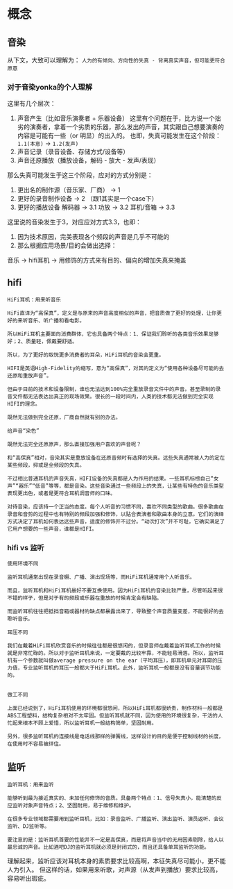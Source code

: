 

# 概念

## 音染

从下文，大致可以理解为： `人为的有倾向、方向性的失真 - 背离真实声音，但可能更符合原意` 

### 对于音染yonka的个人理解

这里有几个层次：

1. 声音产生（比如音乐演奏者 + 乐器设备）
  这里有个问题在于，比方说一个拙劣的演奏者，拿着一个劣质的乐器，那么发出的声音，其实跟自己想要演奏的内容是可能有一些（or 明显）的出入的。
  也即，失真可能发生在这个阶段： `1.1(本意)` -> `1.2(发声)`
2. 声音记录（录音设备、存储方式/设备等）
3. 声音还原播放（播放设备，解码 - 放大 - 发声/表现）

那么失真可能发生于这三个阶段，应对的方式分别是：
1. 更出名的制作源（音乐家、厂商） -> 1
2. 更好的录音制作设备 -> 2 （跟1其实是一个case下）
2. 更好的播放设备
  解码器 -> 3.1
  功放 -> 3.2
  耳机/音箱 -> 3.3

这里说的音染发生于3，对应应对方式3.3，也即：
1. 因为技术原因，完美表现各个频段的声音是几乎不可能的
2. 那么根据应用场景/目的会做出选择：

  音乐 -> hifi耳机 -> 用修饰的方式来有目的、偏向的增加失真来掩盖


## hifi

```
HiFi耳机：用来听音乐

HiFi直译为“高保真”，定义是与原来的声音高度相似的声音，把音质做了更好的处理，让你更好的来听音乐、听广播和看电影。

所以HiFi耳机主要面向消费群体，它也具备两个特点：1、保证我们聆听的各类音乐效果足够好；2、质量轻，佩戴要舒适。

所以，为了更好的取悦更多消费者的耳朵，HiFi耳机的音染会更重。
```

```
HIFI是英语High-Fidelity的缩写，意为“高保真”，对其的定义为“使用各种设备尽可能的去还原和重放声音”。

但由于目前的技术和设备限制，谁也无法达到100%完全重放录音文件中的声音。甚至录制的录音文件都无法表达出真正的现场效果。很长的一段时间内，人类的技术都无法做到完全实现HIFI的理念。

既然无法做到完全还原，厂商自然就有别的办法。

给声音“染色”

既然无法完全还原原声，那么直接加强用户喜欢的声音呢？

和“高保真”相对，音染其实是重放设备在还原音频时有选择的失真。这些失真通常被人为的定在某些频段，抑或是全频段的失真。

不过相比普通耳机的声音失真，HIFI设备的失真都是人为作用的结果。一些耳机标榜自己“女声”“器乐”“低音”等等，都是音染。这些音染通过一些频段上的失真，让某些有特色的音乐类型表现更出色，或者是更符合耳机调音师的口味。

对待音染，应该持一个正当的态度。每个人听音的习惯不同，喜欢不同类型的歌曲。很多歌曲在录音和音剪的过程中也有特别的频段加强和修饰，以贴合表演者和歌曲本身的立意。它们的演绎方式决定了耳机如何表达这些声音，适度的修饰并不过分。“动次打次”并不可耻，它确实满足了它用户想要的一些声音，谁都是HIFI。
```

### hifi vs 监听

```
使用环境不同

监听耳机通常出现在录音棚、广播、演出现场等，而HiFi耳机通常用个人听音乐。

而且，监听耳机和HiFi耳机最好不要互换使用。因为HiFi耳机的音染比较严重，尽管听起来很不错的样子，但是对于有的频段或乐器在重放的时候肯定会有缺陷。

而监听耳机往往把抵挡音箱或器材的缺点都暴露出来了，导致整个声音质量变差，不能很好的去聆听音乐。

耳压不同

我们在戴着HiFi耳机欣赏音乐的时候往往都是很悠闲的，但录音师在戴着监听耳机工作的时候就是非常忙碌的。所以对于监听耳机来说，一定要戴的比较牢靠，不能轻易滑落。所以，监听耳机有一个参数就叫做average pressure on the ear（平均耳压），即耳机单元对耳廓的压力值，专业监听耳机的耳压一般都大于HiFi耳机。此外，监听耳机一般都是没有音量调节功能的。


做工不同

上面已经说到了，HiFi耳机使用的环境都很悠闲，所以HiFi耳机都很娇贵，制作材料一般都是ABS工程塑料，结构复杂相对不太牢固。但监听耳机就不同，因为使用的环境很复杂，干活的人忙起来根本不顾上爱惜，所以监听耳机一般结构简单，坚固耐用。

另外，很多监听耳机的连接线是电话线那样的弹簧线，这样设计的目的是便于控制线材的长度，在使用时不容易被绊住。
```

## 监听

```
监听耳机：用来监听

能够听到最为接近真实的、未加任何修饰的音质。具备两个特点：1、信号失真小，能清楚的反应监听对象声音特点；2、坚固耐用，易于维修和维护。

在很多专业领域都需要用到监听耳机，比如：录音监听、广播监听、演出监听、演员返听、会议监听、DJ监听等。

要注意的是：监听耳机首要的性能并不一定是高保真，而是将声音当中的无用因素剔除，给人以最忠诚的声音。比如酒吧DJ的监听耳机就必须是封闭式的，而且还具备单耳监听的功能。
```

理解起来，监听应该对耳机本身的素质要求比较高啊，本征失真尽可能小，更不能人为引入。
但这样的话，如果用来听歌，对声源（从发声到播放）要求比较高，容易听出瑕疵。
